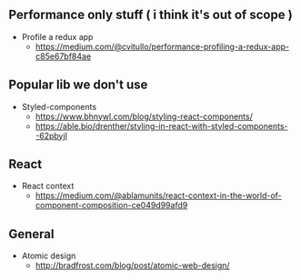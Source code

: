 ## Performance only stuff ( i think it's out of scope )

-   Profile a redux app
    -   https://medium.com/@cvitullo/performance-profiling-a-redux-app-c85e67bf84ae

## Popular lib we don't use

-   Styled-components
    -   https://www.bhnywl.com/blog/styling-react-components/
    -   https://able.bio/drenther/styling-in-react-with-styled-components--62pbyjl

## React

-   React context
    -   https://medium.com/@ablamunits/react-context-in-the-world-of-component-composition-ce049d99afd9
    
## General

- Atomic design
    - http://bradfrost.com/blog/post/atomic-web-design/
